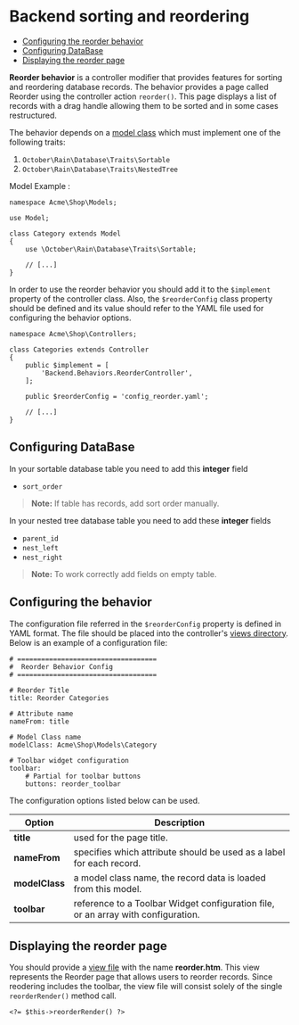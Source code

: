 # Backend sorting and reordering

- [Configuring the reorder behavior](#configuring-reorder)
- [Configuring DataBase](#configuring-database)
- [Displaying the reorder page](#reorder-display)

**Reorder behavior** is a controller modifier that provides features for sorting and reordering database records. The behavior provides a page called Reorder using the controller action `reorder()`. This page displays a list of records with a drag handle allowing them to be sorted and in some cases restructured.

The behavior depends on a [model class](../database/model) which must implement one of the following traits:

1. `October\Rain\Database\Traits\Sortable`
1. `October\Rain\Database\Traits\NestedTree`

Model Example :
    
    namespace Acme\Shop\Models;
    
    use Model;
    
    class Category extends Model
    {
    	use \October\Rain\Database\Traits\Sortable;
    
        // [...]
    }

In order to use the reorder behavior you should add it to the `$implement` property of the controller class. Also, the `$reorderConfig` class property should be defined and its value should refer to the YAML file used for configuring the behavior options.

    namespace Acme\Shop\Controllers;

    class Categories extends Controller
    {
        public $implement = [
            'Backend.Behaviors.ReorderController',
        ];

        public $reorderConfig = 'config_reorder.yaml';

        // [...]
    }

<a name="configuring-database" class="anchor" href="#configuring-reorder"></a>
## Configuring DataBase

In your sortable database table you need to add this **integer** field 

-  `sort_order`

> **Note:** If table has records, add sort order manually.

In your nested tree database table you need to add these **integer** fields 

- `parent_id`
- `nest_left`
- `nest_right`

> **Note:** To work correctly add fields on empty table.

<a name="configuring-reorder" class="anchor" href="#configuring-reorder"></a>
## Configuring the behavior

The configuration file referred in the `$reorderConfig` property is defined in YAML format. The file should be placed into the controller's [views directory](controllers-views-ajax/#introduction). Below is an example of a configuration file:

	# ===================================
	#  Reorder Behavior Config
	# ===================================

	# Reorder Title
	title: Reorder Categories

	# Attribute name
	nameFrom: title

	# Model Class name
	modelClass: Acme\Shop\Models\Category

	# Toolbar widget configuration
	toolbar:
	    # Partial for toolbar buttons
	    buttons: reorder_toolbar


The configuration options listed below can be used.

Option | Description
------------- | -------------
**title** | used for the page title.
**nameFrom** | specifies which attribute should be used as a label for each record.
**modelClass** | a model class name, the record data is loaded from this model.
**toolbar** | reference to a Toolbar Widget configuration file, or an array with configuration.

<a name="reorder-display" class="anchor" href="#reorder-display"></a>
## Displaying the reorder page

You should provide a [view file](controllers-views-ajax/#introduction) with the name **reorder.htm**. This view represents the Reorder page that allows users to reorder records. Since reodering includes the toolbar, the view file will consist solely of the single `reorderRender()` method call.

    <?= $this->reorderRender() ?>
